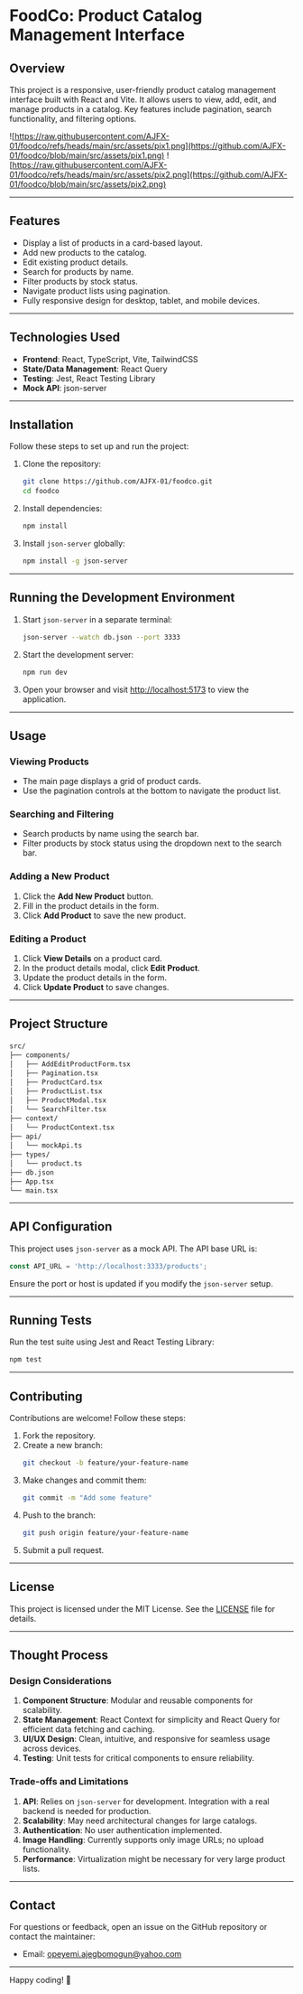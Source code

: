 # FoodCo: Product Catalog Management Interface

## Overview

This project is a responsive, user-friendly product catalog management interface built with React and Vite. It allows users to view, add, edit, and manage products in a catalog. Key features include pagination, search functionality, and filtering options.

![https://raw.githubusercontent.com/AJFX-01/foodco/refs/heads/main/src/assets/pix1.png](https://github.com/AJFX-01/foodco/blob/main/src/assets/pix1.png)
![https://raw.githubusercontent.com/AJFX-01/foodco/refs/heads/main/src/assets/pix2.png](https://github.com/AJFX-01/foodco/blob/main/src/assets/pix2.png)

---

## Features

- Display a list of products in a card-based layout.
- Add new products to the catalog.
- Edit existing product details.
- Search for products by name.
- Filter products by stock status.
- Navigate product lists using pagination.
- Fully responsive design for desktop, tablet, and mobile devices.

---

## Technologies Used

- **Frontend**: React, TypeScript, Vite, TailwindCSS
- **State/Data Management**: React Query
- **Testing**: Jest, React Testing Library
- **Mock API**: json-server

---

## Installation

Follow these steps to set up and run the project:

1. Clone the repository:
   ```bash
   git clone https://github.com/AJFX-01/foodco.git
   cd foodco
   ```

2. Install dependencies:
   ```bash
   npm install
   ```

3. Install `json-server` globally:
   ```bash
   npm install -g json-server
   ```

---

## Running the Development Environment

1. Start `json-server` in a separate terminal:
   ```bash
   json-server --watch db.json --port 3333
   ```

2. Start the development server:
   ```bash
   npm run dev
   ```

3. Open your browser and visit [http://localhost:5173](http://localhost:5173) to view the application.

---

## Usage

### Viewing Products
- The main page displays a grid of product cards.
- Use the pagination controls at the bottom to navigate the product list.

### Searching and Filtering
- Search products by name using the search bar.
- Filter products by stock status using the dropdown next to the search bar.

### Adding a New Product
1. Click the **Add New Product** button.
2. Fill in the product details in the form.
3. Click **Add Product** to save the new product.

### Editing a Product
1. Click **View Details** on a product card.
2. In the product details modal, click **Edit Product**.
3. Update the product details in the form.
4. Click **Update Product** to save changes.

---

## Project Structure

```plaintext
src/
├── components/
│   ├── AddEditProductForm.tsx
│   ├── Pagination.tsx
│   ├── ProductCard.tsx
│   ├── ProductList.tsx
│   ├── ProductModal.tsx
│   └── SearchFilter.tsx
├── context/
│   └── ProductContext.tsx
├── api/
│   └── mockApi.ts
├── types/
│   └── product.ts
├── db.json
├── App.tsx
└── main.tsx
```

---

## API Configuration

This project uses `json-server` as a mock API. The API base URL is:

```javascript
const API_URL = 'http://localhost:3333/products';
```

Ensure the port or host is updated if you modify the `json-server` setup.

---

## Running Tests

Run the test suite using Jest and React Testing Library:

```bash
npm test
```

---

## Contributing

Contributions are welcome! Follow these steps:

1. Fork the repository.
2. Create a new branch:
   ```bash
   git checkout -b feature/your-feature-name
   ```
3. Make changes and commit them:
   ```bash
   git commit -m "Add some feature"
   ```
4. Push to the branch:
   ```bash
   git push origin feature/your-feature-name
   ```
5. Submit a pull request.

---

## License

This project is licensed under the MIT License. See the [LICENSE](LICENSE) file for details.

---

## Thought Process

### Design Considerations
1. **Component Structure**: Modular and reusable components for scalability.
2. **State Management**: React Context for simplicity and React Query for efficient data fetching and caching.
3. **UI/UX Design**: Clean, intuitive, and responsive for seamless usage across devices.
4. **Testing**: Unit tests for critical components to ensure reliability.

### Trade-offs and Limitations
1. **API**: Relies on `json-server` for development. Integration with a real backend is needed for production.
2. **Scalability**: May need architectural changes for large catalogs.
3. **Authentication**: No user authentication implemented.
4. **Image Handling**: Currently supports only image URLs; no upload functionality.
5. **Performance**: Virtualization might be necessary for very large product lists.

---

## Contact

For questions or feedback, open an issue on the GitHub repository or contact the maintainer:

- Email: [opeyemi.ajegbomogun@yahoo.com](mailto:opeyemi.ajegbomogun@yahoo.com)

---

Happy coding! 🚀

